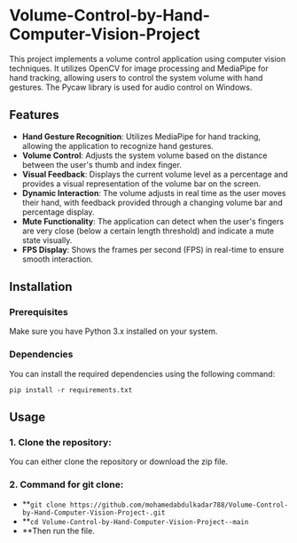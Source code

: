 # Volume-Control-by-Hand-Computer-Vision-Project

This project implements a volume control application using computer vision techniques. It utilizes OpenCV for image processing and MediaPipe for hand tracking, allowing users to control the system volume with hand gestures. The Pycaw library is used for audio control on Windows.

## Features
- **Hand Gesture Recognition**: Utilizes MediaPipe for hand tracking, allowing the application to recognize hand gestures.
- **Volume Control**: Adjusts the system volume based on the distance between the user's thumb and index finger.
- **Visual Feedback**: Displays the current volume level as a percentage and provides a visual representation of the volume bar on the screen.
- **Dynamic Interaction**: The volume adjusts in real time as the user moves their hand, with feedback provided through a changing volume bar and percentage display.
- **Mute Functionality**: The application can detect when the user's fingers are very close (below a certain length threshold) and indicate a mute state visually.
- **FPS Display**: Shows the frames per second (FPS) in real-time to ensure smooth interaction.

## Installation

### Prerequisites
Make sure you have Python 3.x installed on your system.

### Dependencies
You can install the required dependencies using the following command:

`pip install -r requirements.txt`

## Usage

### 1. Clone the repository:
You can either clone the repository or download the zip file.

### 2. Command for git clone:
- **`git clone https://github.com/mohamedabdulkadar788/Volume-Control-by-Hand-Computer-Vision-Project-.git`
- **`cd Volume-Control-by-Hand-Computer-Vision-Project--main`
- **Then run the file.
